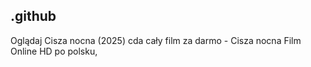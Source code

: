## .github

Oglądaj Cisza nocna (2025) cda cały film za darmo - Cisza nocna Film Online HD po polsku, 
